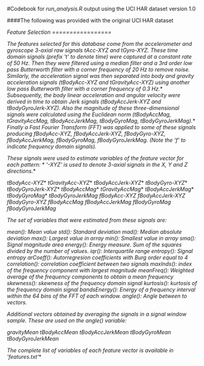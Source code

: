 #Codebook for *run_analysis.R* output using the UCI HAR dataset version 1.0

####The following was provided with the original UCI HAR dataset

*Feature Selection*
*=================*

*The features selected for this database come from the accelerometer and gyroscope 3-axial raw signals tAcc-XYZ and tGyro-XYZ. These time domain signals (prefix 't' to denote time) were captured at a constant rate of 50 Hz. Then they were filtered using a median filter and a 3rd order low pass Butterworth filter with a corner frequency of 20 Hz to remove noise. Similarly, the acceleration signal was then separated into body and gravity acceleration signals (tBodyAcc-XYZ and tGravityAcc-XYZ) using another low pass Butterworth filter with a corner frequency of 0.3 Hz.**
*Subsequently, the body linear acceleration and angular velocity were derived in time to obtain Jerk signals (tBodyAccJerk-XYZ and tBodyGyroJerk-XYZ). Also the magnitude of these three-dimensional signals were calculated using the Euclidean norm (tBodyAccMag, tGravityAccMag, tBodyAccJerkMag, tBodyGyroMag, tBodyGyroJerkMag).**
*Finally a Fast Fourier Transform (FFT) was applied to some of these signals producing fBodyAcc-XYZ, fBodyAccJerk-XYZ, fBodyGyro-XYZ, fBodyAccJerkMag, fBodyGyroMag, fBodyGyroJerkMag. (Note the 'f' to indicate frequency domain signals).*

*These signals were used to estimate variables of the feature vector for each pattern:*  *
*'-XYZ' is used to denote 3-axial signals in the X, Y and Z directions.**

*tBodyAcc-XYZ**
*tGravityAcc-XYZ**
*tBodyAccJerk-XYZ**
*tBodyGyro-XYZ**
*tBodyGyroJerk-XYZ**
*tBodyAccMag**
*tGravityAccMag**
*tBodyAccJerkMag**
*tBodyGyroMag**
*tBodyGyroJerkMag*
*fBodyAcc-XYZ*
*fBodyAccJerk-XYZ*
*fBodyGyro-XYZ*
*fBodyAccMag*
*fBodyAccJerkMag*
*fBodyGyroMag*
*fBodyGyroJerkMag*

*The set of variables that were estimated from these signals are:*

*mean(): Mean value*
*std(): Standard deviation*
*mad(): Median absolute deviation*
*max(): Largest value in array*
*min(): Smallest value in array*
*sma(): Signal magnitude area*
*energy(): Energy measure. Sum of the squares divided by the number of values.*
*iqr(): Interquartile range*
*entropy(): Signal entropy*
*arCoeff(): Autorregresion coefficients with Burg order equal to 4*
*correlation(): correlation coefficient between two signals*
*maxInds(): index of the frequency component with largest magnitude*
*meanFreq(): Weighted average of the frequency components to obtain a mean frequency*
*skewness(): skewness of the frequency domain signal*
*kurtosis(): kurtosis of the frequency domain signal*
*bandsEnergy(): Energy of a frequency interval within the 64 bins of the FFT of each window.*
*angle(): Angle between to vectors.*

*Additional vectors obtained by averaging the signals in a signal window sample. These are used on the angle() variable:*

*gravityMean*
*tBodyAccMean*
*tBodyAccJerkMean*
*tBodyGyroMean*
*tBodyGyroJerkMean*

*The complete list of variables of each feature vector is available in 'features.txt'**

